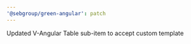 ```yaml
---
'@sebgroup/green-angular': patch
---
```


Updated V-Angular Table sub-item to accept custom template
